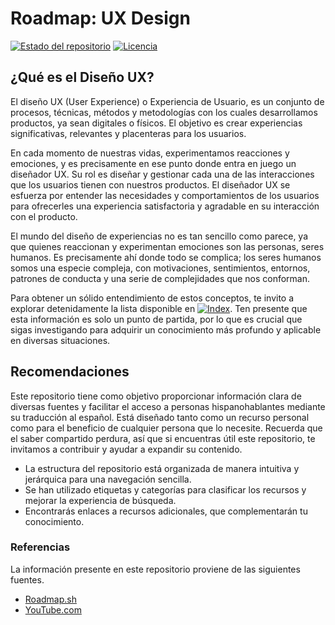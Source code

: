 # Roadmap: UX Design

[![Estado del repositorio](https://img.shields.io/badge/Estado-Activo-brightgreen.svg)](https://github.com/tyronejosee/roadmap_ux_design)
[![Licencia](https://img.shields.io/badge/Licencia-MIT-blue.svg)](https://opensource.org/licenses/MIT)

## ¿Qué es el Diseño UX?

El diseño UX (User Experience) o Experiencia de Usuario, es un conjunto de procesos, técnicas, métodos y metodologías con los cuales desarrollamos productos, ya sean digitales o físicos. El objetivo es crear experiencias significativas, relevantes y placenteras para los usuarios.

En cada momento de nuestras vidas, experimentamos reacciones y emociones, y es precisamente en ese punto donde entra en juego un diseñador UX. Su rol es diseñar y gestionar cada una de las interacciones que los usuarios tienen con nuestros productos. El diseñador UX se esfuerza por entender las necesidades y comportamientos de los usuarios para ofrecerles una experiencia satisfactoria y agradable en su interacción con el producto.

El mundo del diseño de experiencias no es tan sencillo como parece, ya que quienes reaccionan y experimentan emociones son las personas, seres humanos. Es precisamente ahí donde todo se complica; los seres humanos somos una especie compleja, con motivaciones, sentimientos, entornos, patrones de conducta y una serie de complejidades que nos conforman.

Para obtener un sólido entendimiento de estos conceptos, te invito a explorar detenidamente la lista disponible en [![Index](https://img.shields.io/badge/index-yellow)](index.md). Ten presente que esta información es solo un punto de partida, por lo que es crucial que sigas investigando para adquirir un conocimiento más profundo y aplicable en diversas situaciones.

## Recomendaciones

Este repositorio tiene como objetivo proporcionar información clara de diversas fuentes y facilitar el acceso a personas hispanohablantes mediante su traducción al español. Está diseñado tanto como un recurso personal como para el beneficio de cualquier persona que lo necesite. Recuerda que el saber compartido perdura, así que si encuentras útil este repositorio, te invitamos a contribuir y ayudar a expandir su contenido.

- La estructura del repositorio está organizada de manera intuitiva y jerárquica para una navegación sencilla.
- Se han utilizado etiquetas y categorías para clasificar los recursos y mejorar la experiencia de búsqueda.
- Encontrarás enlaces a recursos adicionales, que complementarán tu conocimiento.

### Referencias

La información presente en este repositorio proviene de las siguientes fuentes.

- [Roadmap.sh](https://roadmap.sh/)
- [YouTube.com](https://www.youtube.com/)
